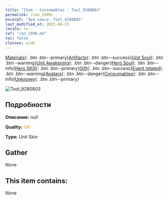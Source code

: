 ```yaml
---
title: "Item - Consumables - Tool_9280803"
permalink: /con_1999/
excerpt: "Эра хаоса  Tool_9280803"
last_modified_at: 2021-04-23
locale: ru
ref: "con_1999.md"
toc: false
classes: wide
---
```

 [Materials](/ItemsRU/){: .btn .btn--primary}[Artifacts](/ItemsRU/Artifacts/){: .btn .btn--success}[Unit Soul](/ItemsRU/UnitSoul/){: .btn .btn--warning}[Unit Awakening](/ItemsRU/UnitAwakening/){: .btn .btn--danger}[Hero Soul](/ItemsRU/HeroSoul/){: .btn .btn--info}[Hero SKill](/ItemsRU/HeroSkill/){: .btn .btn--primary}[Gift](/ItemsRU/Gift/){: .btn .btn--success}[Event related](/ItemsRU/Events/){: .btn .btn--warning}[Avatars](/ItemsRU/Avatars/){: .btn .btn--danger}[Consumables](/ItemsRU/Consumables/){: .btn .btn--info}[Unknown](/ItemsRU/Unknown/){: .btn .btn--primary}

 ![Tool_9280803](/images/u/ti_dufengcaopifu.jpg)

## Подробности
 **Описание:** null

 **Quality:** <span style="color: #FF8C00">OK</span>

 **Type:** Unit Skin

## Gather

  None

## This item contains:

  None

